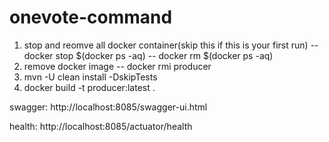 # onevote-command

1. stop and reomve all docker container(skip this if this is your first run)
   -- docker stop $(docker ps -aq)
   -- docker rm $(docker ps -aq)
2. remove docker image
   -- docker rmi producer
3. mvn -U clean install -DskipTests
4. docker build -t producer:latest .





swagger:
http://localhost:8085/swagger-ui.html

health:
http://localhost:8085/actuator/health


